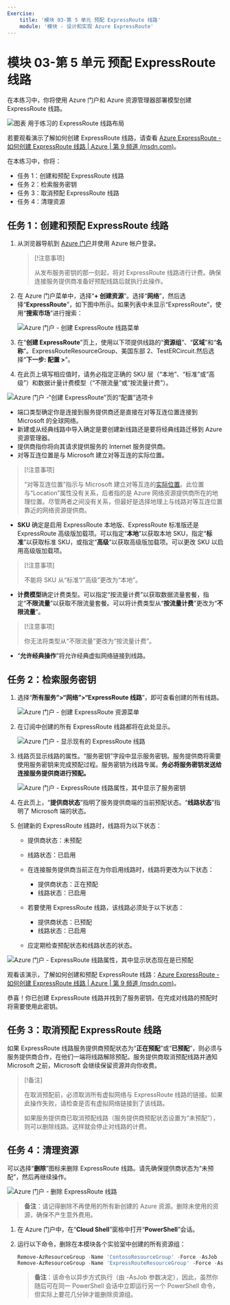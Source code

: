 ```yaml
---
Exercise:
    title: '模块 03-第 5 单元 预配 ExpressRoute 线路'
    module: '模块 - 设计和实现 Azure ExpressRoute'
---
```

# 模块 03-第 5 单元 预配 ExpressRoute 线路

在本练习中，你将使用 Azure 门户和 Azure 资源管理器部署模型创建 ExpressRoute 线路。 

![图表 用于练习的 ExpressRoute 线路布局](../media/environment-diagram.png)

若要观看演示了解如何创建 ExpressRoute 线路，请查看 [Azure ExpressRoute - 如何创建 ExpressRoute 线路 | Azure | 第 9 频道 (msdn.com)](https://channel9.msdn.com/Blogs/Azure/Azure-ExpressRoute-How-to-create-an-ExpressRoute-circuit?term=ExpressRoute&lang-en=true&pageSize=15&skip=15)。


在本练习中，你将：

+ 任务 1：创建和预配 ExpressRoute 线路
+ 任务 2：检索服务密钥
+ 任务 3：取消预配 ExpressRoute 线路
+ 任务 4：清理资源


## 任务 1：创建和预配 ExpressRoute 线路

 

1. 从浏览器导航到 [Azure 门户](https://portal.azure.com/)并使用 Azure 帐户登录。

   > [!注意事项] 
   >
   > 从发布服务密钥的那一刻起，将对 ExpressRoute 线路进行计费。确保连接服务提供商准备好预配线路后就执行此操作。

2. 在 Azure 门户菜单中，选择“**+ 创建资源**”。选择“**网络**”，然后选择“**ExpressRoute**”，如下图中所示。如果列表中未显示“ExpressRoute”，使用“**搜索市场**”进行搜索：

   ![Azure 门户 - 创建 ExpressRoute 线路菜单](../media/create-expressroute-circuit-menu.png)

3. 在“**创建 ExpressRoute**”页上，使用以下项提供线路的“**资源组**”、“**区域**”和“**名称**”。ExpressRouteResourceGroup、美国东部 2、TestERCircuit.然后选择“**下一步: 配置 >**”。

4. 在此页上填写相应值时，请务必指定正确的 SKU 层（“本地”、“标准”或“高级”）和数据计量计费模型（“不限流量”或“按流量计费”）。

![Azure 门户 -“创建 ExpressRoute”页的“配置”选项卡](../media/expressroute-create-configuration.png)

 

- 端口类型确定你是连接到服务提供商还是直接在对等互连位置连接到 Microsoft 的全球网络。
- 新建或从经典线路中导入确定是要创建新线路还是要将经典线路迁移到 Azure 资源管理器。
- 提供商指你将向其请求提供服务的 Internet 服务提供商。
- 对等互连位置是与 Microsoft 建立对等互连的实际位置。

> [!注意事项]
>
> “对等互连位置”指示与 Microsoft 建立对等互连的[实际位置](https://docs.microsoft.com/zh-cn/azure/expressroute/expressroute-locations)。此位置与“Location”属性没有关系，后者指的是 Azure 网络资源提供商所在的地理位置。尽管两者之间没有关系，但最好是选择地理上与线路对等互连位置靠近的网络资源提供商。

- **SKU** 确定是启用 ExpressRoute 本地版、ExpressRoute 标准版还是 ExpressRoute 高级版加载项。可以指定“**本地**”以获取本地 SKU，指定“**标准**”以获取标准 SKU，或指定“**高级**”以获取高级版加载项。可以更改 SKU 以启用高级版加载项。

> [!注意事项]
>
> 不能将 SKU 从“标准”/“高级”更改为“本地”。

- **计费模型**确定计费类型。可以指定“按流量计费”以获取数据流量套餐，指定“**不限流量**”以获取不限流量套餐。可以将计费类型从“**按流量计费**”更改为“**不限流量**”。

> [!注意事项]
>
> 你无法将类型从“不限流量”更改为“按流量计费”。

- “**允许经典操作**”将允许经典虚拟网络链接到线路。

## 任务 2：检索服务密钥
 

1. 选择“**所有服务”>“网络”>“ExpressRoute 线路**”，即可查看创建的所有线路。

   ![Azure 门户 - 创建 ExpressRoute 资源菜单](../media/expressroute-circuit-menu.png)

2. 在订阅中创建的所有 ExpressRoute 线路都将在此处显示。 

   ![Azure 门户 - 显示现有的 ExpressRoute 线路](../media/expressroute-circuit-list.png)

3. 线路页显示线路的属性。“服务密钥”字段中显示服务密钥。服务提供商将需要使用服务密钥来完成预配过程。服务密钥为线路专属。**务必将服务密钥发送给连接服务提供商进行预配。**

   ![Azure 门户 - ExpressRoute 线路属性，其中显示了服务密钥](../media/expressroute-circuit-overview.png)

4. 在此页上，“**提供商状态**”指明了服务提供商端的当前预配状态。“**线路状态**”指明了 Microsoft 端的状态。 

5. 创建新的 ExpressRoute 线路时，线路将为以下状态：

   - 提供商状态：未预配
   - 线路状态：已启用



   - 在连接服务提供商当前正在为你启用线路时，线路将更改为以下状态：
     - 提供商状态：正在预配
     - 线路状态：已启用
   - 若要使用 ExpressRoute 线路，该线路必须处于以下状态：
     - 提供商状态：已预配
     - 线路状态：已启用
   - 应定期检查预配状态和线路状态的状态。

![Azure 门户 - ExpressRoute 线路属性，其中显示状态现在是已预配](../media/provisioned.png)

 
观看该演示，了解如何创建和预配 ExpressRoute 线路：[Azure ExpressRoute - 如何创建 ExpressRoute 线路 | Azure | 第 9 频道 (msdn.com)](https://channel9.msdn.com/Blogs/Azure/Azure-ExpressRoute-How-to-create-an-ExpressRoute-circuit?term=ExpressRoute&lang-en=true&pageSize=15&skip=15)。 

恭喜！你已创建 ExpressRoute 线路并找到了服务密钥，在完成对线路的预配时将需要使用此密钥。

## 任务 3：取消预配 ExpressRoute 线路

如果 ExpressRoute 线路服务提供商预配状态为“**正在预配**”或“**已预配**”，则必须与服务提供商合作，在他们一端将线路解除预配。服务提供商取消预配线路并通知 Microsoft 之前，Microsoft 会继续保留资源并向你收费。

> [!备注]
>
> 在取消预配前，必须取消所有虚拟网络与 ExpressRoute 线路的链接。如果此操作失败，请检查是否有虚拟网络链接到了该线路。
>
> 如果服务提供商已取消预配线路（服务提供商预配状态设置为“未预配”），则可以删除线路。这样就会停止对线路的计费。

## 任务 4：清理资源

可以选择“**删除**”图标来删除 ExpressRoute 线路。请先确保提供商状态为“未预配”，然后再继续操作。

![Azure 门户 - 删除 ExpressRoute 线路](../media/expressroute-circuit-delete.png)


   >**备注**：请记得删除不再使用的所有新创建的 Azure 资源。删除未使用的资源，确保不产生意外费用。

1. 在 Azure 门户中，在“**Cloud Shell**”窗格中打开“**PowerShell**”会话。

1. 运行以下命令，删除在本模块各个实验室中创建的所有资源组：

   ```powershell
   Remove-AzResourceGroup -Name 'ContosoResourceGroup' -Force -AsJob
   Remove-AzResourceGroup -Name 'ExpressRouteResourceGroup' -Force -AsJob
   ```
   >**备注**：该命令以异步方式执行（由 -AsJob 参数决定），因此，虽然你随后可在同一 PowerShell 会话中立即运行另一个 PowerShell 命令，但实际上要花几分钟才能删除资源组。


